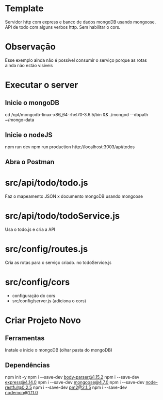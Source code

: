 # Template
Servidor http com express e banco de dados mongoDB usando mongoose.
API de todo com alguns verbos http.
Sem habilitar o cors.

# Observação
Esse exemplo ainda não é possível consumir o serviço porque as rotas
ainda não estão visíveis


# Executar o server
## Inicie o mongoDB
cd /opt/mongodb-linux-x86_64-rhel70-3.6.5/bin && ./mongod --dbpath ~/mongo-data

## Inicie o nodeJS
npm run dev
npm run production
http://localhost:3003/api/todos

## Abra o Postman


# src/api/todo/todo.js
Faz o mapeamento JSON x documento mongoDB usando mongoose

# src/api/todo/todoService.js
Usa o todo.js e cria a API

# src/config/routes.js
Cria as rotas para o serviço criado. no todoService.js

# src/config/cors
- configuração do cors
- src/config/server.js (adiciona o cors)


# Criar Projeto Novo
## Ferramentas
Instale e inicie o mongoDB (olhar pasta do mongoDB)

## Dependências
npm init -y
npm i --save-dev body-parser@1.15.2
npm i --save-dev express@4.14.0
npm i --save-dev mongoose@4.7.0
npm i --save-dev node-restful@0.2.5
npm i --save-dev pm2@2.1.5
npm i --save-dev nodemon@1.11.0
